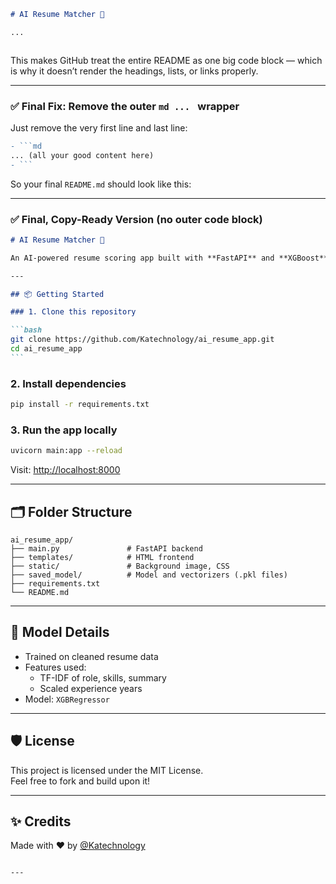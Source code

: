 ```md
# AI Resume Matcher 🚀

...
```

```

```

This makes GitHub treat the entire README as one big code block — which is why it doesn’t render the headings, lists, or links properly.

---

### ✅ Final Fix: **Remove the outer `md ... ` wrapper**

Just remove the very first line and last line:

````diff
- ```md
... (all your good content here)
- ```
````

So your final `README.md` should look like this:

---

### ✅ Final, Copy-Ready Version (no outer code block)

````md
# AI Resume Matcher 🚀

An AI-powered resume scoring app built with **FastAPI** and **XGBoost**. Upload a PDF resume and get a match score based on your company's job description.

---

## 📦 Getting Started

### 1. Clone this repository

```bash
git clone https://github.com/Katechnology/ai_resume_app.git
cd ai_resume_app
```
````

### 2. Install dependencies

```bash
pip install -r requirements.txt
```

### 3. Run the app locally

```bash
uvicorn main:app --reload
```

Visit: [http://localhost:8000](http://localhost:8000)

---

## 🗂 Folder Structure

```
ai_resume_app/
├── main.py               # FastAPI backend
├── templates/            # HTML frontend
├── static/               # Background image, CSS
├── saved_model/          # Model and vectorizers (.pkl files)
├── requirements.txt
└── README.md
```

---

## 🤖 Model Details

- Trained on cleaned resume data
- Features used:
  - TF-IDF of role, skills, summary
  - Scaled experience years
- Model: `XGBRegressor`

---

## 🛡 License

This project is licensed under the MIT License.  
Feel free to fork and build upon it!

---

## ✨ Credits

Made with ❤️ by [@Katechnology](https://github.com/Katechnology)

```

---




```
